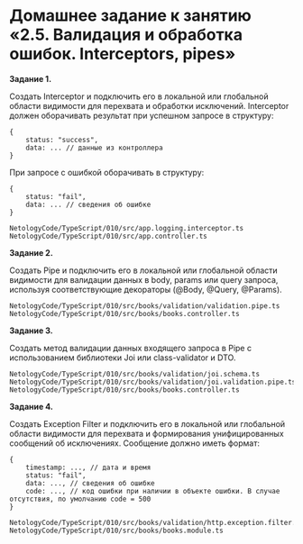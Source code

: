 # Домашнее задание к занятию «2.5. Валидация и обработка ошибок. Interceptors, pipes»

**Задание 1.**

Создать Interceptor и подключить его в локальной или глобальной области видимости для перехвата и обработки исключений.
Interceptor должен оборачивать результат при успешном запросе в структуру:
````
{
    status: "success",
    data: ... // данные из контроллера
}
````
При запросе с ошибкой оборачивать в структуру:
````
{
    status: "fail",
    data: ... // сведения об ошибке
}
````
````
NetologyCode/TypeScript/010/src/app.logging.interceptor.ts
NetologyCode/TypeScript/010/src/app.controller.ts
````
**Задание 2.**

Создать Pipe и подключить его в локальной или глобальной области видимости для валидации данных в body, params или query запроса, используя соответствующие декораторы (@Body, @Query, @Params).
````
NetologyCode/TypeScript/010/src/books/validation/validation.pipe.ts
NetologyCode/TypeScript/010/src/books/books.controller.ts
````

**Задание 3.**

Создать метод валидации данных входящего запроса в Pipe с использованием библиотеки Joi или class-validator и DTO.
````
NetologyCode/TypeScript/010/src/books/validation/joi.schema.ts
NetologyCode/TypeScript/010/src/books/validation/joi.validation.pipe.ts
NetologyCode/TypeScript/010/src/books/books.controller.ts
````

**Задание 4.**

Создать Exception Filter и подключить его в локальной или глобальной области видимости для перехвата и формирования унифицированных сообщений об исключениях.
Сообщение должно иметь формат:
````
{
    timestamp: ..., // дата и время
    status: "fail",
    data: ..., // сведения об ошибке
    code: ..., // код ошибки при наличии в объекте ошибки. В случае отсутствия, по умолчанию code = 500
}
````
````
NetologyCode/TypeScript/010/src/books/validation/http.exception.filter.ts
NetologyCode/TypeScript/010/src/books/books.module.ts
````